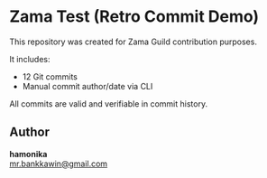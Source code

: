 # Zama Test (Retro Commit Demo)

This repository was created for Zama Guild contribution purposes.

It includes:
- 12 Git commits
- Manual commit author/date via CLI

All commits are valid and verifiable in commit history.

## Author
**hamonika**  
mr.bankkawin@gmail.com
